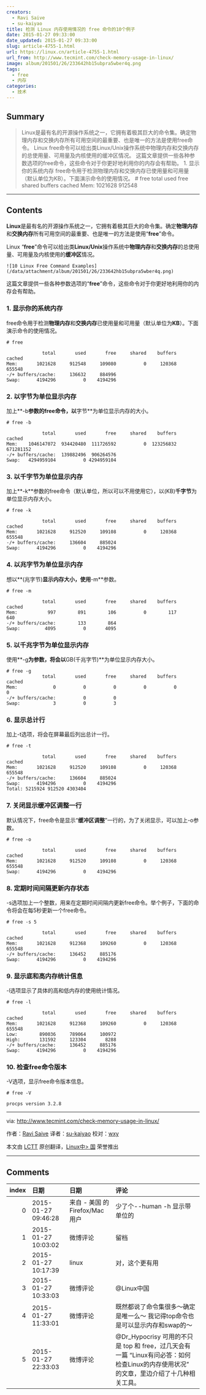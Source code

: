 ```yaml
---
creators:
  - Ravi Saive
  - su-kaiyao
title: 检测 Linux 内存使用情况的 free 命令的10个例子
date: 2015-01-27 09:33:00
date_updated: 2015-01-27 09:33:00
slug: article-4755-1.html
url: https://linux.cn/article-4755-1.html
url_from: http://www.tecmint.com/check-memory-usage-in-linux/
image: album/201501/26/233642hb15ubpra5wber4q.png
tags:
  - free
  - 内存
categories:
  - 技术
---
```


## Summary

> Linux是最有名的开源操作系统之一，它拥有着极其巨大的命令集。确定物理内存和交换内存所有可用空间的最重要、也是唯一的方法是使用free命令。 Linux free命令可以给出类Linux/Unix操作系统中物理内存和交换内存的总使用量、可用量及内核使用的缓冲区情况。  这篇文章提供一些各种参数选项的free命令，这些命令对于你更好地利用你的内存会有帮助。 1. 显示你的系统内存 free命令用于检测物理内存和交换内存已使用量和可用量（默认单位为KB）。下面演示命令的使用情况。 # free total used free shared buffers cached Mem: 1021628 912548

***

<!-- more -->

## Contents

**Linux**是最有名的开源操作系统之一，它拥有着极其巨大的命令集。确定**物理内存**和**交换内存**所有可用空间的最重要、也是唯一的方法是使用“**free**”命令。

Linux “**free**”命令可以给出类**Linux/Unix**操作系统中**物理内存**和**交换内存**的总使用量、可用量及内核使用的**缓冲区**情况。

`![10 Linux Free Command Examples](/data/attachment/album/201501/26/233642hb15ubpra5wber4q.png)`

这篇文章提供一些各种参数选项的“**free**”命令，这些命令对于你更好地利用你的内存会有帮助。

### 1. 显示你的系统内存

free命令用于检测**物理内存**和**交换内存**已使用量和可用量（默认单位为**KB**）。下面演示命令的使用情况。

```shell
# free

             total       used       free     shared    buffers     cached
Mem:       1021628     912548     109080          0     120368     655548
-/+ buffers/cache:     136632     884996
Swap:      4194296          0    4194296
```

### 2. 以字节为单位显示内存

加上**-b**参数的free命令，以**字节**为单位显示内存的大小。

```shell
# free -b

             total       used       free     shared    buffers     cached
Mem:    1046147072  934420480  111726592          0  123256832  671281152
-/+ buffers/cache:  139882496  906264576
Swap:   4294959104          0 4294959104
```

### 3. 以千字节为单位显示内存

加上**-k**参数的free命令（默认单位，所以可以不用使用它），以(KB)**千字节**为单位显示内存大小。

```shell
# free -k

             total       used       free     shared    buffers     cached
Mem:       1021628     912520     109108          0     120368     655548
-/+ buffers/cache:     136604     885024
Swap:      4194296          0    4194296
```

### 4. 以兆字节为单位显示内存

想以**(兆字节)**显示内存大小，使用**-m**参数。

```shell
# free -m

             total       used       free     shared    buffers     cached
Mem:           997        891        106          0        117        640
-/+ buffers/cache:        133        864
Swap:         4095          0       4095
```

### 5. 以千兆字节为单位显示内存

使用**-g**为参数，将会以**GB(千兆字节)**为单位显示内存大小。

```shell
# free -g
             total       used       free     shared    buffers     cached
Mem:             0          0          0          0          0          0
-/+ buffers/cache:          0          0
Swap:            3          0          3
```

### 6. 显示总计行

加上-t选项，将会在屏幕最后列出总计一行。

```shell
# free -t

             total       used       free     shared    buffers     cached
Mem:       1021628     912520     109108          0     120368     655548
-/+ buffers/cache:     136604     885024
Swap:      4194296          0    4194296
Total: 5215924 912520 4303404
```

### 7. 关闭显示缓冲区调整一行

默认情况下，free命令是显示“**缓冲区调整**”一行的，为了关闭显示，可以加上-o参数。

```shell
# free -o                                                              

             total       used       free     shared    buffers     cached                                                                          
Mem:       1021628     912520     109108          0     120368     655548                                                                         
Swap:      4194296          0    4194296                               
```

### 8. 定期时间间隔更新内存状态

-s选项加上一个整数，用来在定期时间间隔内更新free命令。举个例子，下面的命令将会在每5秒更新一个free命令。

```shell
# free -s 5

             total       used       free     shared    buffers     cached
Mem:       1021628     912368     109260          0     120368     655548
-/+ buffers/cache:     136452     885176
Swap:      4194296          0    4194296
```

### 9. 显示底和高内存统计信息

-l选项显示了具体的高和低内存的使用统计情况。

```shell
# free -l

             total       used       free     shared    buffers     cached
Mem:       1021628     912368     109260          0     120368     655548
Low:        890036     789064     100972
High:       131592     123304       8288
-/+ buffers/cache:     136452     885176
Swap:      4194296          0    4194296
```

### 10. 检查free命令版本

-V选项，显示free命令版本信息。

```shell
# free -V

procps version 3.2.8
```

---

via: <http://www.tecmint.com/check-memory-usage-in-linux/>

作者：[Ravi Saive](http://www.tecmint.com/author/admin/) 译者：[su-kaiyao](https://github.com/su-kaiyao) 校对：[wxy](https://github.com/wxy)

本文由 [LCTT](https://github.com/LCTT/TranslateProject) 原创翻译，[Linux中> 国](https://linux.cn/) 荣誉推出

***

## Comments

|   index | 日期                | 日期                            | 评论                                                                                                                                   |
|--------:|:--------------------|:--------------------------------|:---------------------------------------------------------------------------------------------------------------------------------------|
|       0 | 2015-01-27 09:46:28 | 来自 - 美国 的 Firefox/Mac 用户 | 少了个--human -h 显示带单位的                                                                                                          |
|       1 | 2015-01-27 10:03:02 | 微博评论                        | 留档                                                                                                                                   |
|       2 | 2015-01-27 10:17:39 | linux                           | 对，这个更有用                                                                                                                         |
|       3 | 2015-01-27 10:33:03 | 微博评论                        | @Linux中国                                                                                                                             |
|       4 | 2015-01-27 11:33:01 | 微博评论                        | 既然都说了命令集很多～确定是唯一么～ 我记得top命令也是可以显示内存和swap的～                                                           |
|       5 | 2015-01-27 22:33:03 | 微博评论                        | @Dr_Hypocrisy 可用的不只是 top 和 free，过几天会有一篇 “Linux有问必答：如何检查Linux的内存使用状况” 的文章，里边介绍了十几种相关工具。 |
